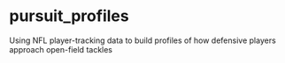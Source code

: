 # pursuit_profiles
Using NFL player-tracking data to build profiles of how defensive players approach open-field tackles
